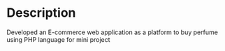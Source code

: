 # Description
Developed an E-commerce web application as a platform to buy perfume using PHP language for mini project

